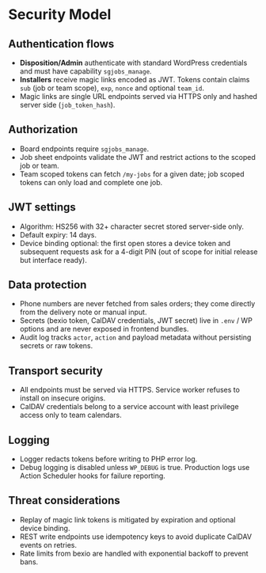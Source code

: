 # Security Model

## Authentication flows

- **Disposition/Admin** authenticate with standard WordPress credentials and must have capability `sgjobs_manage`.
- **Installers** receive magic links encoded as JWT. Tokens contain claims `sub` (job or team scope), `exp`, `nonce` and optional `team_id`.
- Magic links are single URL endpoints served via HTTPS only and hashed server side (`job_token_hash`).

## Authorization

- Board endpoints require `sgjobs_manage`.
- Job sheet endpoints validate the JWT and restrict actions to the scoped job or team.
- Team scoped tokens can fetch `/my-jobs` for a given date; job scoped tokens can only load and complete one job.

## JWT settings

- Algorithm: HS256 with 32+ character secret stored server-side only.
- Default expiry: 14 days.
- Device binding optional: the first open stores a device token and subsequent requests ask for a 4-digit PIN (out of scope for initial release but interface ready).

## Data protection

- Phone numbers are never fetched from sales orders; they come directly from the delivery note or manual input.
- Secrets (bexio token, CalDAV credentials, JWT secret) live in `.env` / WP options and are never exposed in frontend bundles.
- Audit log tracks `actor`, `action` and payload metadata without persisting secrets or raw tokens.

## Transport security

- All endpoints must be served via HTTPS. Service worker refuses to install on insecure origins.
- CalDAV credentials belong to a service account with least privilege access only to team calendars.

## Logging

- Logger redacts tokens before writing to PHP error log.
- Debug logging is disabled unless `WP_DEBUG` is true. Production logs use Action Scheduler hooks for failure reporting.

## Threat considerations

- Replay of magic link tokens is mitigated by expiration and optional device binding.
- REST write endpoints use idempotency keys to avoid duplicate CalDAV events on retries.
- Rate limits from bexio are handled with exponential backoff to prevent bans.
